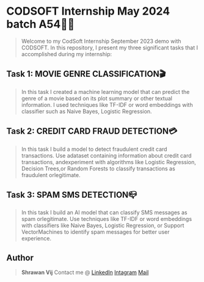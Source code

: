 # CODSOFT Internship May 2024 batch A54🧑‍💻
>Welcome to my CodSoft Internship September 2023 demo with CODSOFT.
In this repository, I present my three significant tasks that I accomplished during my internship:
## Task 1: MOVIE GENRE CLASSIFICATION🎬
>In this task I created a machine learning model that can predict the genre of a movie based on its plot summary or other textual information. I used techniques like TF-IDF or word embeddings with classifier such as Naive Bayes, Logistic Regression.

## Task 2: CREDIT CARD FRAUD DETECTION💳
>In this task I build a model to detect fraudulent credit card transactions. Use adataset containing information about credit card transactions, andexperiment with algorithms like Logistic Regression, Decision Trees,or Random Forests to classify transactions as fraudulent orlegitimate.

## Task 3: SPAM SMS DETECTION📪
>In this task I build an AI model that can classify SMS messages as spam orlegitimate. Use techniques like TF-IDF or word embeddings with classifiers like Naive Bayes, Logistic Regression, or Support VectorMachines to identify spam messages for better user experience.

## Author
>**Shrawan Vij**
Contact me @ [LinkedIn](www.linkedin.com/in/shrawanvij)   [Intagram](https://www.instagram.com/shrawanvij/)      [Mail](sharwanvij211@gmail.com)
